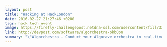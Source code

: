 ```yaml
---
layout: post
title: "Hacking at HackLondon"
date: 2016-02-27 21:27:46 +0200
tags: hack tech event
image: https://firefly-challengepost.netdna-ssl.com/usercontent/fill/333/222/cGhvdG9zL3Byb2R1Y3Rpb24vc29mdHdhcmVfdGh1bWJuYWlsX3Bob3Rvcy8wMDAvMzU0LzY3My9kYXRhcy9vcmlnaW5hbC5wbmc=/thumbnail.png?signature=1228a266c562ced6f50e92b8b164b08c24e7f71c
link: http://devpost.com/software/algorchestra-okb0pn
summary: "\"Algorchestra – Conduct your Algorave orchestra in real-time\" brought me and Nico the Pusher API prize."
---
```

